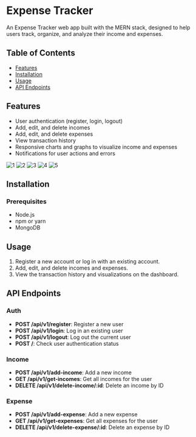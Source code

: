 # Expense Tracker

An Expense Tracker web app built with the MERN stack, designed to help users track, organize, and analyze their income and expenses.

## Table of Contents
- [Features](#features)
- [Installation](#installation)
- [Usage](#usage)
- [API Endpoints](#api-endpoints)

## Features
- User authentication (register, login, logout)
- Add, edit, and delete incomes
- Add, edit, and delete expenses
- View transaction history
- Responsive charts and graphs to visualize income and expenses
- Notifications for user actions and errors
  

![1](https://github.com/user-attachments/assets/e9fa44ec-2536-469b-be44-f138d7c8b269)
![2](https://github.com/user-attachments/assets/bb0eb77a-33ec-4c62-bdf5-14f70d00a4d3)
![3](https://github.com/user-attachments/assets/03257200-d820-4112-8be7-866f3cc2abed)
![4](https://github.com/user-attachments/assets/39c75dc1-ecbf-4c78-816c-8ba617624702)
![5](https://github.com/user-attachments/assets/e46eb11c-6ea7-42d6-8f87-8773e5af9a05)



## Installation
### Prerequisites
- Node.js
- npm or yarn
- MongoDB

## Usage
1. Register a new account or log in with an existing account.
2. Add, edit, and delete incomes and expenses.
3. View the transaction history and visualizations on the dashboard.

## API Endpoints
### Auth
- **POST /api/v1/register**: Register a new user
- **POST /api/v1/login**: Log in an existing user
- **POST /api/v1/logout**: Log out the current user
- **POST /**: Check user authentication status

### Income
- **POST /api/v1/add-income**: Add a new income
- **GET /api/v1/get-incomes**: Get all incomes for the user
- **DELETE /api/v1/delete-income/:id**: Delete an income by ID

### Expense
- **POST /api/v1/add-expense**: Add a new expense
- **GET /api/v1/get-expenses**: Get all expenses for the user
- **DELETE /api/v1/delete-expense/:id**: Delete an expense by ID
